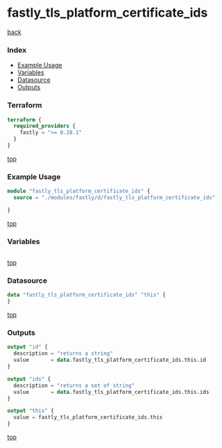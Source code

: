 # fastly_tls_platform_certificate_ids

[back](../fastly.md)

### Index

- [Example Usage](#example-usage)
- [Variables](#variables)
- [Datasource](#datasource)
- [Outputs](#outputs)

### Terraform

```terraform
terraform {
  required_providers {
    fastly = ">= 0.28.1"
  }
}
```

[top](#index)

### Example Usage

```terraform
module "fastly_tls_platform_certificate_ids" {
  source = "./modules/fastly/d/fastly_tls_platform_certificate_ids"

}
```

[top](#index)

### Variables

```terraform
```

[top](#index)

### Datasource

```terraform
data "fastly_tls_platform_certificate_ids" "this" {
}
```

[top](#index)

### Outputs

```terraform
output "id" {
  description = "returns a string"
  value       = data.fastly_tls_platform_certificate_ids.this.id
}

output "ids" {
  description = "returns a set of string"
  value       = data.fastly_tls_platform_certificate_ids.this.ids
}

output "this" {
  value = fastly_tls_platform_certificate_ids.this
}
```

[top](#index)